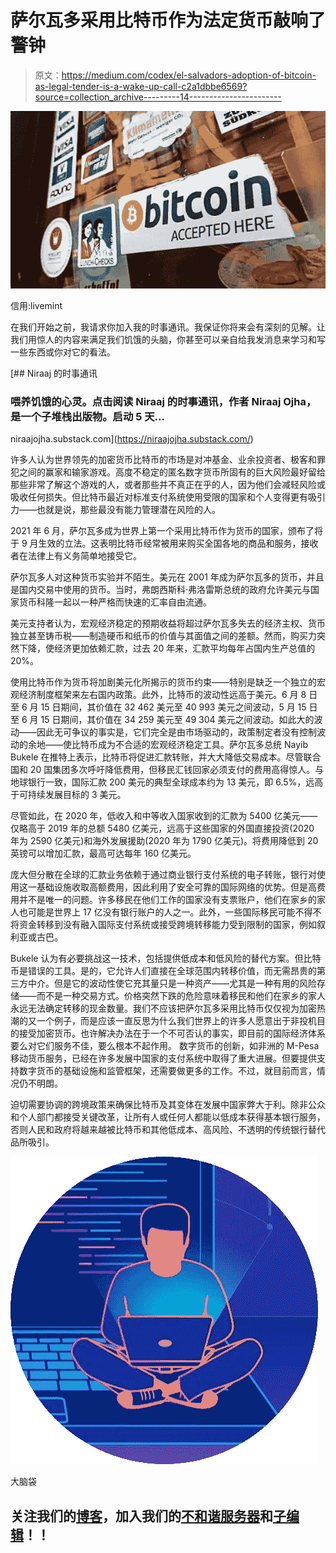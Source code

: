 # 萨尔瓦多采用比特币作为法定货币敲响了警钟

> 原文：<https://medium.com/codex/el-salvadors-adoption-of-bitcoin-as-legal-tender-is-a-wake-up-call-c2a1dbbe6569?source=collection_archive---------14----------------------->

![](img/97b5d379bfd3fc987784919d5515ae41.png)

信用:livemint

在我们开始之前，我请求你加入我的时事通讯。我保证你将来会有深刻的见解。让我们用惊人的内容来满足我们饥饿的头脑，你甚至可以亲自给我发消息来学习和写一些东西或你对它的看法。

[](https://niraajojha.substack.com/) [## Niraaj 的时事通讯

### 喂养饥饿的心灵。点击阅读 Niraaj 的时事通讯，作者 Niraaj Ojha，是一个子堆栈出版物。启动 5 天…

niraajojha.substack.com](https://niraajojha.substack.com/) 

许多人认为世界领先的加密货币比特币的市场是对冲基金、业余投资者、极客和罪犯之间的赢家和输家游戏。高度不稳定的匿名数字货币所固有的巨大风险最好留给那些非常了解这个游戏的人，或者那些并不真正在乎的人，因为他们会减轻风险或吸收任何损失。但比特币最近对标准支付系统使用受限的国家和个人变得更有吸引力——也就是说，那些最没有能力管理潜在风险的人。

2021 年 6 月，萨尔瓦多成为世界上第一个采用比特币作为货币的国家，颁布了将于 9 月生效的立法。这表明比特币经常被用来购买全国各地的商品和服务，接收者在法律上有义务简单地接受它。

萨尔瓦多人对这种货币实验并不陌生。美元在 2001 年成为萨尔瓦多的货币，并且是国内交易中使用的货币。当时，弗朗西斯科·弗洛雷斯总统的政府允许美元与国家货币科隆一起以一种严格而快速的汇率自由流通。

美元支持者认为，宏观经济稳定的预期收益将超过萨尔瓦多失去的经济主权、货币独立甚至铸币税——制造硬币和纸币的价值与其面值之间的差额。然而，购买力突然下降，使经济更加依赖汇款，过去 20 年来，汇款平均每年占国内生产总值的 20%。

使用比特币作为货币将加剧美元化所揭示的货币约束——特别是缺乏一个独立的宏观经济制度框架来左右国内政策。此外，比特币的波动性远高于美元。6 月 8 日至 6 月 15 日期间，其价值在 32 462 美元至 40 993 美元之间波动，5 月 15 日至 6 月 15 日期间，其价值在 34 259 美元至 49 304 美元之间波动。如此大的波动——因此无可争议的事实是，它们完全是由市场驱动的，政策制定者没有控制波动的余地——使比特币成为不合适的宏观经济稳定工具。萨尔瓦多总统 Nayib Bukele 在推特上表示，比特币将促进汇款转账，并大大降低交易成本。尽管联合国和 20 国集团多次呼吁降低费用，但移民汇钱回家必须支付的费用高得惊人。与地球银行一致，国际汇款 200 美元的典型全球成本约为 13 美元，即 6.5%，远高于可持续发展目标的 3 美元。

尽管如此，在 2020 年，低收入和中等收入国家收到的汇款为 5400 亿美元——仅略高于 2019 年的总额 5480 亿美元，远高于这些国家的外国直接投资(2020 年为 2590 亿美元)和海外发展援助(2020 年为 1790 亿美元)。将费用降低到 20 英镑可以增加汇款，最高可达每年 160 亿美元。

庞大但分散在全球的汇款业务依赖于通过商业银行支付系统的电子转账，银行对使用这一基础设施收取高额费用，因此利用了安全可靠的国际网络的优势。但是高费用并不是唯一的问题。许多移民在他们工作的国家没有支票账户，他们在家乡的家人也可能是世界上 17 亿没有银行账户的人之一。此外，一些国际移民可能不得不将资金转移到没有融入国际支付系统或接受跨境转移能力受到限制的国家，例如叙利亚或古巴。

Bukele 认为有必要挑战这一技术，包括提供低成本和低风险的替代方案。但比特币是错误的工具。是的，它允许人们直接在全球范围内转移价值，而无需昂贵的第三方中介。但是它的波动性使它充其量只是一种资产——尤其是一种有用的风险存储——而不是一种交易方式。价格突然下跌的危险意味着移民和他们在家乡的家人永远无法确定转移的现金数量。我们不应该把萨尔瓦多采用比特币仅仅视为加密热潮的又一个例子，而是应该一直反思为什么我们世界上的许多人愿意出于非投机目的接受加密货币。也许解决办法在于一个不可否认的事实，即目前的国际经济体系要么对它们服务不佳，要么根本不起作用。
数字货币的创新，如非洲的 M-Pesa 移动货币服务，已经在许多发展中国家的支付系统中取得了重大进展。但要提供支持数字货币的基础设施和监管框架，还需要做更多的工作。不过，就目前而言，情况仍不明朗。

迫切需要协调的跨境政策来确保比特币及其变体在发展中国家弊大于利。除非公众和个人部门都接受关键改革，让所有人或任何人都能以低成本获得基本银行服务，否则人民和政府将越来越被比特币和其他低成本、高风险、不透明的传统银行替代品所吸引。

![](img/ba04e0254e7300e5812887a485d743a4.png)

大脑袋

## 关注我们的[博客](https://bigbrains-blog.blogspot.com/2021/07/el-salvadors-adoption-of-bitcoin-as.html)，加入我们的[不和谐服务器](https://discord.com/invite/YXqeDTNH9J)和[子编辑](https://www.reddit.com/r/BigBrainsSubmissions/)！！